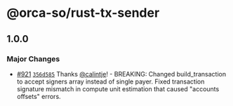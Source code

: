 # @orca-so/rust-tx-sender

## 1.0.0

### Major Changes

- [#921](https://github.com/orca-so/whirlpools/pull/921) [`356d585`](https://github.com/orca-so/whirlpools/commit/356d5858fa45e6a13dd6d2b9f032550357748ef8) Thanks [@calintje](https://github.com/calintje)! - BREAKING: Changed build_transaction to accept signers array instead of single payer. Fixed transaction signature mismatch in compute unit estimation that caused "accounts offsets" errors.

